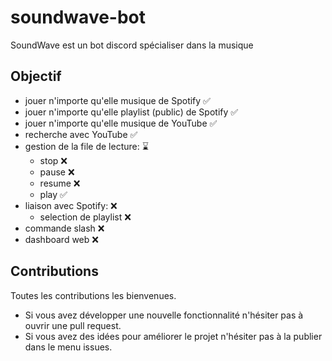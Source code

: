 # soundwave-bot
SoundWave est un bot discord spécialiser dans la musique
## Objectif
- jouer n'importe qu'elle musique de Spotify ✅
- jouer n'importe qu'elle playlist (public) de Spotify ✅
- jouer n'importe qu'elle musique de YouTube ✅
- recherche avec YouTube ✅
- gestion de la file de lecture: ⌛
    - stop ❌
    - pause ❌
    - resume ❌
    - play ✅
- liaison avec Spotify: ❌
    - selection de playlist ❌
- commande slash ❌
- dashboard web ❌
## Contributions
Toutes les contributions les bienvenues.
- Si vous avez développer une nouvelle fonctionnalité n'hésiter pas à ouvrir une pull request.
- Si vous avez des idées pour améliorer le projet n'hésiter pas à la publier dans le menu issues.